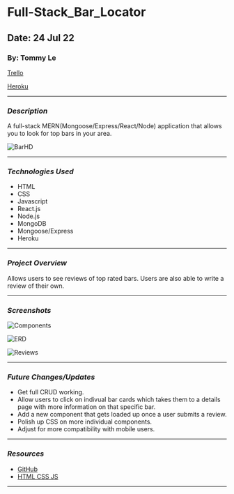# Full-Stack_Bar_Locator

## Date: 24 Jul 22

### By: Tommy Le

[Trello](https://trello.com/invite/b/rbOCPZ31/29946513d96a125ef8e1264aafa6704e/project2-bar-locator)

[Heroku](https://bar-locator.herokuapp.com/)

***

### ***Description***

A full-stack MERN(Mongoose/Express/React/Node) application that allows you to look for top bars in your area. 

![BarHD](https://images5.alphacoders.com/462/thumb-1920-462280.jpg)

***

### ***Technologies Used***

* HTML
* CSS
* Javascript
* React.js
* Node.js
* MongoDB
* Mongoose/Express
* Heroku

***

### ***Project Overview***

Allows users to see reviews of top rated bars. Users are also able to write a review of their own.

***

### ***Screenshots***

![Components](https://cdn.discordapp.com/attachments/592282940130459651/1000981101298323587/ComponentHierarchy.png)

![ERD](https://media.discordapp.net/attachments/592282940130459651/1001138382086357043/ERD2.png)

![Reviews](https://media.discordapp.net/attachments/592282940130459651/1002508515119743106/BarReviews.png?width=1006&height=1299)

***

### ***Future Changes/Updates***

* Get full CRUD working.
* Allow users to click on indivual bar cards which takes them to a details page with more information on that specific bar.
* Add a new component that gets loaded up once a user submits a review.
* Polish up CSS on more individual components.
* Adjust for more compatibility with mobile users.

***

### ***Resources***

* [GitHub](https://github.com/)
* [HTML CSS JS](https://html-css-js.com/css/)

***